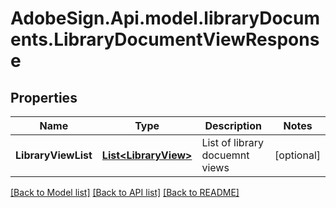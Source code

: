 # AdobeSign.Api.model.libraryDocuments.LibraryDocumentViewResponse
## Properties

Name | Type | Description | Notes
------------ | ------------- | ------------- | -------------
**LibraryViewList** | [**List&lt;LibraryView&gt;**](LibraryView.md) | List of library docuemnt views | [optional] 

[[Back to Model list]](../README.md#documentation-for-models) [[Back to API list]](../README.md#documentation-for-api-endpoints) [[Back to README]](../README.md)

